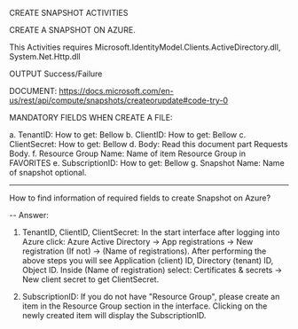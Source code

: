 CREATE SNAPSHOT ACTIVITIES

CREATE A SNAPSHOT ON AZURE.

This Activities requires Microsoft.IdentityModel.Clients.ActiveDirectory.dll, System.Net.Http.dll

OUTPUT Success/Failure

DOCUMENT: https://docs.microsoft.com/en-us/rest/api/compute/snapshots/createorupdate#code-try-0

MANDATORY FIELDS WHEN CREATE A FILE:

a. TenantID: How to get: Bellow
b. ClientID: How to get: Bellow
c. ClientSecret: How to get: Bellow
d. Body: Read this document part Requests Body.
f. Resource Group Name: Name of item Resource Group in FAVORITES
e. SubscriptionID: How to get: Bellow
g. Snapshot Name: Name of snapshot optional.

-------------------------------------------

How to find information of required fields to create Snapshot on Azure?

-- Answer:
 
1. TenantID, ClientID, ClientSecret: In the start interface after logging into Azure click: Azure Active Directory -> App registrations -> New registration (If not) -> (Name of registrations). 
After performing the above steps you will see Application (client) ID, Directory (tenant) ID, Object ID.
Inside (Name of registration) select: Certificates & secrets -> New client secret to get ClientSecret.

2. SubscriptionID: If you do not have "Resource Group", please create an item in the Resource Group section in the interface. Clicking on the newly created item will display the SubscriptionID.
